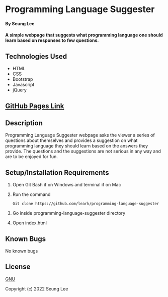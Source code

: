 # Programming Language Suggester

#### By Seung Lee

#### A simple webpage that suggests what programming language one should learn based on responses to few questions.

## Technologies Used

* HTML
* CSS
* Bootstrap
* Javascript
* jQuery

## [GitHub Pages Link](https://leark.github.io/programming-language-suggester)

## Description

Programming Language Suggester webpage asks the viewer a series of questions about themselves and provides a suggestion on what programming language they should learn based on the answers they provide. The questions and the suggestions are not serious in any way and are to be enjoyed for fun.

## Setup/Installation Requirements

1. Open Git Bash if on Windows and terminal if on Mac
2. Run the command

    ``Git clone https://github.com/leark/programming-language-suggester``

3. Go inside programming-language-suggester directory
4. Open index.html

## Known Bugs

No known bugs

## License

[GNU](/LICENSE-GNU)

Copyright (c) 2022 Seung Lee